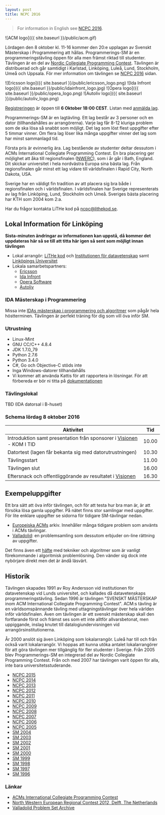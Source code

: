 ```yaml
---
layout: post
title: NCPC 2016
---
```


> For information in English see [NCPC 2016](https://ncpc.idi.ntnu.no/ncpc2016).

![ACM logo]({{ site.baseurl }}/public/acm.gif)

Lördagen den 8 oktober kl. 11-16 kommer den 20:e upplagan av Svenskt Mästerskap i Programmering att hållas.
Programmerings-SM är en programmeringstävling öppen för alla men främst riktad till studenter. Tävlingen är en del av [Nordic Collegiate Programming Contest](http://ncpc.idi.ntnu.no).
Tävlingen är distribuerad och går samtidigt i Karlstad, Linköping, Luleå, Lund, Stockholm, Umeå och Uppsala.
För mer information om tävlingen se [NCPC 2016](https://ncpc.idi.ntnu.no/ncpc2016) sidan.

![Ericsson logo]({{ site.baseurl }}/public/ericsson_logo.png)
![Ida Infront logo]({{ site.baseurl }}/public/idainfront_logo.jpg)
![Opera logo]({{ site.baseurl }}/public/opera_logo.png)
![Autoliv logo]({{ site.baseurl }}/public/autoliv_logo.png)

[Registreringen](https://ncpc.idi.ntnu.no/ncpc2016/reg.html) är öppen till **6 Oktober 18:00 CEST**.
Listan med [anmälda lag](https://icpc.baylor.edu/regionals/finder/nordic-2016/teams).

Programmerings-SM är en lagtävling.
Ett lag består av 3 personer och en dator (tillhandahålles av arrangörerna).
Varje lag får 8-12 kluriga problem som de ska lösa så snabbt som möjligt.
Det lag som löst flest uppgifter efter 5 timmar vinner.
Om flera lag löser lika många uppgifter vinner det lag som har minst sammanlagd tid.

Första pris är evinnerlig ära.
Lag bestående av studenter deltar dessutom i ACMs International Collegiate Programming Contest.
En bra placering ger möjlighet att åka till regionsfinalen ([NWERC](http://www.nwerc.eu/)), som i år går i Bath, England.
Dit skickar universitet i hela nordvästra Europa sina bästa lag.
Från regionsfinalen går minst ett lag vidare till världsfinalen i Rapid City, North Dakota, USA.

Sverige har en väldigt fin tradition av att placera sig bra både i regionsfinalen och i världsfinalen.
I världsfinalen har Sverige representerats av lag från Linköping, Lund, Stockholm och Umeå.
Sveriges bästa placering har KTH som 2004 kom 2:a.

Har du frågor kontakta LiTHe kod på [ncpc@lithekod.se](mailto:ncpc@lithekod.se).

## Lokal Information för Linköping

**Sista-minuten ändringar av informationen kan uppstå, då kommer det uppdateras här så se till att titta här igen så sent som möjligt innan tävlingen**

* Lokal arrangör: [LiTHe kod](http://lithekod.se) och [Institutionen för datavetenskap](http://www.ida.liu.se/) samt [Linköpings Universitet](http://www.liu.se)
* Lokala samarbetspartners:
  * [Ericsson](http://www.ericsson.com)
  * [Ida Infront](http://www.idainfront.se)
  * [Opera Software](http://www.operasoftware.com)
  * [Autoliv](https://www.autoliv.com/)

### IDA Mästerskap i Programmering

Missa inte [IDAs mästerskap i programmering och algoritmer](http://www.ida.liu.se/impa) som pågår hela höstterminen.
Tävlingen är perfekt träning för dig som vill öva inför SM.

### Utrustning
* Linux-Mint
* GNU CC/C++ 4.8.4
* JDK 1.7.0_79
* Python 2.7.6
* Python 3.4.0
* C#, Go och Objective-C stöds inte
* Inga Windows-datorer tillhandahålls
* Vi kommer att använda Kattis för att rapportera in lösningar. För att förbereda er bör ni titta på [dokumentationen](https://open.kattis.com/help)

### Tävlingslokal
TBD (IDA datorsal i B-huset)

### Schema lördag 8 oktober 2016

| Aktivitet   | Tid  |
|---|---|
| Introduktion samt presentation från sponsorer i [Visionen](http://www.ida.liu.se/department/location/search.en.shtml?keyword=visionen) - KOM I TID  | 10.00 |
| Datortest (lagen får bekanta sig med datorutrustningen)                                                                                             | 10.30 |
| Tävlingsstart                                                                                                                                       | 11.00 |
| Tävlingen slut                                                                                                                                      | 16.00 |
| Eftersnack och offentliggörande av resultatet i [Visionen](http://www.ida.liu.se/department/location/search.en.shtml?keyword=visionen)              | 16.30 |

## Exempeluppgifter

Ett bra sätt att öva inför tävlingen, och för att testa hur bra man är, är att försöka lösa gamla uppgifter.
På nätet finns stor samlingar med uppgifter.
För lite enklare uppgifter se sidorna för tidigare SM-tävlingar nedan.

* [Europeiska ACMs](https://icpcarchive.ecs.baylor.edu/) arkiv. Innehåller många tidigare problem som använts i ACMs tävlingar.
* [Valladolid](https://uva.onlinejudge.org/): en problemsamling som dessutom erbjuder on-line rättning av uppgifter.

Det finns även ett [häfte](http://comscigate.com/Books/contests/icpc.pdf) med tekniker och algoritmer som är vanligt förekommande i algoritmisk problemlösning.
Den vänder sig dock inte nybörjare direkt men det är ändå läsvärt.

## Historik

Tävlingen skapades 1991 av Roy Andersson vid institutionen för datavetenskap vid Lunds universitet, och kallades då datavetenskaps programmeringstävling.
Sedan 1996 är tävlingen "SVENSKT MÄSTERSKAP inom ACM International Collegiate Programming Contest".
ACM:s tävling är en världsomspännande tävling med uttagningstävlingar över hela världen inför världsfinalen.
Även om tävlingen är ett svenskt mästerskap skall den fortfarande först och främst ses som ett inte alltför allvarsbetonat, men uppiggande, inslag knutet till datalogiundervisningen vid arrangörsinstitutionerna.

År 2000 anslöt sig även Linköping som lokalarrangör.
Luleå har till och från också varit lokalarrangör.
Vi hoppas att kunna utöka antalet lokalarrangörer för att göra tävlingen mer tillgänglig för fler studenter i Sverige.
Från 2005 blev Programmerings-SM en integrerad del av Nordic Collegiate Programming Contest. Från och med 2007 har tävlingen varit öppen för alla, inte bara universitetsstuderande.

* [NCPC 2015](https://ncpc.idi.ntnu.no/ncpc2015/)
* [NCPC 2014](http://ncpc.idi.ntnu.no/ncpc2013)
* [NCPC 2013](http://ncpc.idi.ntnu.no/ncpc2013)
* [NCPC 2012](http://ncpc.idi.ntnu.no/ncpc2012)
* [NCPC 2011](http://ncpc.idi.ntnu.no/ncpc2011)
* [NCPC 2010](http://ncpc.idi.ntnu.no/ncpc2010)
* [NCPC 2009](http://ncpc.idi.ntnu.no/ncpc2009)
* [NCPC 2008](http://ncpc.idi.ntnu.no/ncpc2008)
* [NCPC 2007](http://ncpc.idi.ntnu.no/ncpc2007)
* [NCPC 2006](http://ncpc.idi.ntnu.no/ncpc2006)
* [NCPC 2005](http://www.nada.kth.se/contest/ncpc/2005/final/ncpc.html)
* [SM 2004](http://www.ida.liu.se/projects/progcontest/progsm/2004/)
* [SM 2003](http://www.ida.liu.se/projects/progcontest/progsm/2003/)
* [SM 2002](http://www.ida.liu.se/projects/progcontest/progsm/2002/)
* [SM 2001](http://fileadmin.cs.lth.se/contest/c01/)
* [SM 2000](http://fileadmin.cs.lth.se/contest/c00/)
* [SM 1999](http://fileadmin.cs.lth.se/contest/c99/)
* [SM 1998](http://fileadmin.cs.lth.se/contest/c98/)
* [SM 1997](http://fileadmin.cs.lth.se/contest/c97/)
* [SM 1996](http://fileadmin.cs.lth.se/contest/c96/)

### Länkar
* [ACMs International Collegiate Programming Contest](http://icpc.baylor.edu/)
* [North Western European Regional Contest 2012, Delft, The Netherlands](http://www.nwerc.eu/)
* [Valladolid Problem Set Archive](http://uva.onlinejudge.org/)
